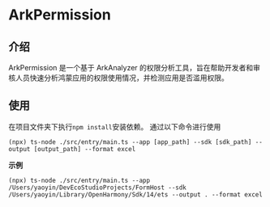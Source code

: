 # ArkPermission

## 介绍
ArkPermission 是一个基于 ArkAnalyzer 的权限分析工具，旨在帮助开发者和审核人员快速分析鸿蒙应用的权限使用情况，并检测应用是否滥用权限。

## 使用
在项目文件夹下执行`npm install`安装依赖。
通过以下命令进行使用
```aiignore
(npx) ts-node ./src/entry/main.ts --app [app_path] --sdk [sdk_path] --output [output_path] --format excel
```
**示例**
```aiignore
(npx) ts-node ./src/entry/main.ts --app /Users/yaoyin/DevEcoStudioProjects/FormHost --sdk /Users/yaoyin/Library/OpenHarmony/Sdk/14/ets --output . --format excel
```